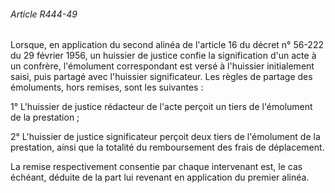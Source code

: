 ###### Article R444-49

Lorsque, en application du second alinéa de l'article 16 du décret n° 56-222 du 29 février 1956, un huissier de justice confie la signification d'un acte à un confrère, l'émolument correspondant est versé à l'huissier initialement saisi, puis partagé avec l'huissier significateur. Les règles de partage des émoluments, hors remises, sont les suivantes :

1° L'huissier de justice rédacteur de l'acte perçoit un tiers de l'émolument de la prestation ;

2° L'huissier de justice significateur perçoit deux tiers de l'émolument de la prestation, ainsi que la totalité du remboursement des frais de déplacement.

La remise respectivement consentie par chaque intervenant est, le cas échéant, déduite de la part lui revenant en application du premier alinéa.

